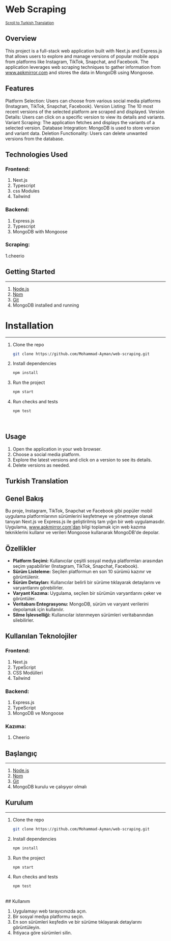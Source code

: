 # Web Scraping

<sup>[Scroll to Turkish Translation](#turkish-translation)</sup>

## Overview

This project is a full-stack web application built with Next.js and Express.js that allows users to explore and manage versions of popular mobile apps from platforms like Instagram, TikTok, Snapchat, and Facebook. The application leverages web scraping techniques to gather information from www.apkmirror.com and stores the data in MongoDB using Mongoose.

## Features

Platform Selection: Users can choose from various social media platforms (Instagram, TikTok, Snapchat, Facebook).
Version Listing: The 10 most recent versions of the selected platform are scraped and displayed.
Version Details: Users can click on a specific version to view its details and variants.
Variant Scraping: The application fetches and displays the variants of a selected version.
Database Integration: MongoDB is used to store version and variant data.
Deletion Functionality: Users can delete unwanted versions from the database.

## Technologies Used

### Frontend:

1. Next.js
2. Typescript
3. css Modules
4. Tailwind

### Backend:

1. Express.js
2. Typescript
3. MongoDB with Mongoose

### Scraping:

1.cheerio

## Getting Started

<hr>

1. [Node.js](https://nodejs.org/en/)
2. [Npm](https://www.npmjs.com)
3. [Git](https://git-scm.com/)
4. MongoDB installed and running

# Installation

<hr>

1. Clone the repo

   ```sh
   git clone https://github.com/Mohammad-Ayman/web-scraping.git
   ```

2. Install dependencies
   ```sh
   npm install
   ```
3. Run the project
   ```sh
   npm start
   ```
4. Run checks and tests
   ```sh
   npm test
   ```

<br>

## Usage

1. Open the application in your web browser.
2. Choose a social media platform.
3. Explore the latest versions and click on a version to see its details.
4. Delete versions as needed.

## Turkish Translation

## Genel Bakış

Bu proje, Instagram, TikTok, Snapchat ve Facebook gibi popüler mobil uygulama platformlarının sürümlerini keşfetmeye ve yönetmeye olanak tanıyan Next.js ve Express.js ile geliştirilmiş tam yığın bir web uygulamasıdır. Uygulama, www.apkmirror.com'dan bilgi toplamak için web kazıma tekniklerini kullanır ve verileri Mongoose kullanarak MongoDB'de depolar.

## Özellikler

- **Platform Seçimi:** Kullanıcılar çeşitli sosyal medya platformları arasından seçim yapabilirler (Instagram, TikTok, Snapchat, Facebook).
- **Sürüm Listeleme:** Seçilen platformun en son 10 sürümü kazınır ve görüntülenir.
- **Sürüm Detayları:** Kullanıcılar belirli bir sürüme tıklayarak detaylarını ve varyantlarını görebilirler.
- **Varyant Kazıma:** Uygulama, seçilen bir sürümün varyantlarını çeker ve görüntüler.
- **Veritabanı Entegrasyonu:** MongoDB, sürüm ve varyant verilerini depolamak için kullanılır.
- **Silme İşlevselliği:** Kullanıcılar istenmeyen sürümleri veritabanından silebilirler.

## Kullanılan Teknolojiler

### Frontend:

1. Next.js
2. TypeScript
3. CSS Modülleri
4. Tailwind

### Backend:

1. Express.js
2. TypeScript
3. MongoDB ve Mongoose

### Kazıma:

1. Cheerio

## Başlangıç

<hr>

1. [Node.js](https://nodejs.org/en/)
2. [Npm](https://www.npmjs.com)
3. [Git](https://git-scm.com/)
4. MongoDB kurulu ve çalışıyor olmalı

## Kurulum
<hr>

1. Clone the repo

   ```sh
   git clone https://github.com/Mohammad-Ayman/web-scraping.git
   ```

2. Install dependencies
   ```sh
   npm install
   ```
3. Run the project
   ```sh
   npm start
   ```
4. Run checks and tests
   ```sh
   npm test
   ```

<br>
## Kullanım

1. Uygulamayı web tarayıcınızda açın.
2. Bir sosyal medya platformu seçin.
3. En son sürümleri keşfedin ve bir sürüme tıklayarak detaylarını görüntüleyin.
4. İhtiyaca göre sürümleri silin.


